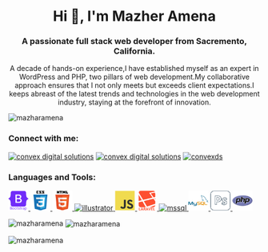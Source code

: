  <h1 align="center">Hi 👋, I'm Mazher Amena</h1>
<h3 align="center">A passionate full stack web developer from Sacremento, California.</h3>
<p align="center"> A decade of hands-on experience,I have established myself as an expert in WordPress and PHP, two pillars of web development.My collaborative approach ensures that I not only meets but exceeds client expectations.I keeps abreast of the latest trends and technologies in the web development industry, staying at the forefront of innovation. </p>

<p align="left"> <img src="https://komarev.com/ghpvc/?username=mazharamena&label=Profile%20views&color=0e75b6&style=flat" alt="mazharamena" /> </p>

<h3 align="left">Connect with me:</h3>
<p align="left">
<a href="https://linkedin.com/in/convex digital solutions" target="blank"><img align="center" src="https://raw.githubusercontent.com/rahuldkjain/github-profile-readme-generator/master/src/images/icons/Social/linked-in-alt.svg" alt="convex digital solutions" height="30" width="40" /></a>
<a href="https://fb.com/convex digital solutions" target="blank"><img align="center" src="https://raw.githubusercontent.com/rahuldkjain/github-profile-readme-generator/master/src/images/icons/Social/facebook.svg" alt="convex digital solutions" height="30" width="40" /></a>
<a href="https://instagram.com/convexds" target="blank"><img align="center" src="https://raw.githubusercontent.com/rahuldkjain/github-profile-readme-generator/master/src/images/icons/Social/instagram.svg" alt="convexds" height="30" width="40" /></a>
</p>

<h3 align="left">Languages and Tools:</h3>
<p align="left"> <a href="https://getbootstrap.com" target="_blank" rel="noreferrer"> <img src="https://raw.githubusercontent.com/devicons/devicon/master/icons/bootstrap/bootstrap-plain-wordmark.svg" alt="bootstrap" width="40" height="40"/> </a> <a href="https://www.w3schools.com/css/" target="_blank" rel="noreferrer"> <img src="https://raw.githubusercontent.com/devicons/devicon/master/icons/css3/css3-original-wordmark.svg" alt="css3" width="40" height="40"/> </a> <a href="https://www.w3.org/html/" target="_blank" rel="noreferrer"> <img src="https://raw.githubusercontent.com/devicons/devicon/master/icons/html5/html5-original-wordmark.svg" alt="html5" width="40" height="40"/> </a> <a href="https://www.adobe.com/in/products/illustrator.html" target="_blank" rel="noreferrer"> <img src="https://www.vectorlogo.zone/logos/adobe_illustrator/adobe_illustrator-icon.svg" alt="illustrator" width="40" height="40"/> </a> <a href="https://developer.mozilla.org/en-US/docs/Web/JavaScript" target="_blank" rel="noreferrer"> <img src="https://raw.githubusercontent.com/devicons/devicon/master/icons/javascript/javascript-original.svg" alt="javascript" width="40" height="40"/> </a> <a href="https://laravel.com/" target="_blank" rel="noreferrer"> <img src="https://raw.githubusercontent.com/devicons/devicon/master/icons/laravel/laravel-plain-wordmark.svg" alt="laravel" width="40" height="40"/> </a> <a href="https://www.microsoft.com/en-us/sql-server" target="_blank" rel="noreferrer"> <img src="https://www.svgrepo.com/show/303229/microsoft-sql-server-logo.svg" alt="mssql" width="40" height="40"/> </a> <a href="https://www.mysql.com/" target="_blank" rel="noreferrer"> <img src="https://raw.githubusercontent.com/devicons/devicon/master/icons/mysql/mysql-original-wordmark.svg" alt="mysql" width="40" height="40"/> </a> <a href="https://www.photoshop.com/en" target="_blank" rel="noreferrer"> <img src="https://raw.githubusercontent.com/devicons/devicon/master/icons/photoshop/photoshop-line.svg" alt="photoshop" width="40" height="40"/> </a> <a href="https://www.php.net" target="_blank" rel="noreferrer"> <img src="https://raw.githubusercontent.com/devicons/devicon/master/icons/php/php-original.svg" alt="php" width="40" height="40"/> </a> </p>

<p><img align="left" src="https://github-readme-stats.vercel.app/api/top-langs?username=mazharamena&show_icons=true&locale=en&layout=compact" alt="mazharamena" /></p>

<p>&nbsp;<img align="center" src="https://github-readme-stats.vercel.app/api?username=mazharamena&show_icons=true&locale=en" alt="mazharamena" /></p>

<p><img align="center" src="https://github-readme-streak-stats.herokuapp.com/?user=mazharamena&" alt="mazharamena" /></p>

